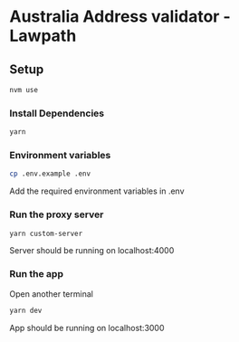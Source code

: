 # Australia Address validator - Lawpath

## Setup

```bash
nvm use
```

### Install Dependencies

```bash
yarn
```

### Environment variables

```bash
cp .env.example .env
```

Add the required environment variables in .env

### Run the proxy server

```bash
yarn custom-server
```

Server should be running on localhost:4000

### Run the app

Open another terminal

```bash
yarn dev
```

App should be running on localhost:3000
